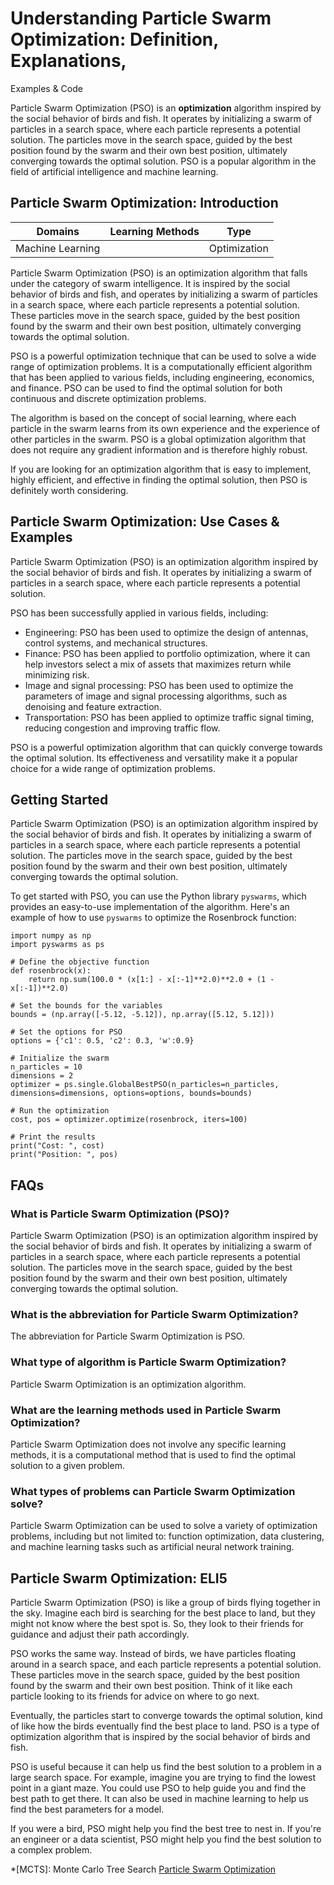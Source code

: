 # Understanding Particle Swarm Optimization: Definition, Explanations,
Examples & Code

Particle Swarm Optimization (PSO) is an **optimization** algorithm inspired by
the social behavior of birds and fish. It operates by initializing a swarm of
particles in a search space, where each particle represents a potential
solution. The particles move in the search space, guided by the best position
found by the swarm and their own best position, ultimately converging towards
the optimal solution. PSO is a popular algorithm in the field of artificial
intelligence and machine learning.

## Particle Swarm Optimization: Introduction

Domains | Learning Methods | Type  
---|---|---  
Machine Learning |  | Optimization  
  
Particle Swarm Optimization (PSO) is an optimization algorithm that falls
under the category of swarm intelligence. It is inspired by the social
behavior of birds and fish, and operates by initializing a swarm of particles
in a search space, where each particle represents a potential solution. These
particles move in the search space, guided by the best position found by the
swarm and their own best position, ultimately converging towards the optimal
solution.

PSO is a powerful optimization technique that can be used to solve a wide
range of optimization problems. It is a computationally efficient algorithm
that has been applied to various fields, including engineering, economics, and
finance. PSO can be used to find the optimal solution for both continuous and
discrete optimization problems.

The algorithm is based on the concept of social learning, where each particle
in the swarm learns from its own experience and the experience of other
particles in the swarm. PSO is a global optimization algorithm that does not
require any gradient information and is therefore highly robust.

If you are looking for an optimization algorithm that is easy to implement,
highly efficient, and effective in finding the optimal solution, then PSO is
definitely worth considering.

## Particle Swarm Optimization: Use Cases & Examples

Particle Swarm Optimization (PSO) is an optimization algorithm inspired by the
social behavior of birds and fish. It operates by initializing a swarm of
particles in a search space, where each particle represents a potential
solution.

PSO has been successfully applied in various fields, including:

  * Engineering: PSO has been used to optimize the design of antennas, control systems, and mechanical structures.
  * Finance: PSO has been applied to portfolio optimization, where it can help investors select a mix of assets that maximizes return while minimizing risk.
  * Image and signal processing: PSO has been used to optimize the parameters of image and signal processing algorithms, such as denoising and feature extraction.
  * Transportation: PSO has been applied to optimize traffic signal timing, reducing congestion and improving traffic flow.

PSO is a powerful optimization algorithm that can quickly converge towards the
optimal solution. Its effectiveness and versatility make it a popular choice
for a wide range of optimization problems.

## Getting Started

Particle Swarm Optimization (PSO) is an optimization algorithm inspired by the
social behavior of birds and fish. It operates by initializing a swarm of
particles in a search space, where each particle represents a potential
solution. The particles move in the search space, guided by the best position
found by the swarm and their own best position, ultimately converging towards
the optimal solution.

To get started with PSO, you can use the Python library `pyswarms`, which
provides an easy-to-use implementation of the algorithm. Here's an example of
how to use `pyswarms` to optimize the Rosenbrock function:

    
    
    
    import numpy as np
    import pyswarms as ps
    
    # Define the objective function
    def rosenbrock(x):
        return np.sum(100.0 * (x[1:] - x[:-1]**2.0)**2.0 + (1 - x[:-1])**2.0)
    
    # Set the bounds for the variables
    bounds = (np.array([-5.12, -5.12]), np.array([5.12, 5.12]))
    
    # Set the options for PSO
    options = {'c1': 0.5, 'c2': 0.3, 'w':0.9}
    
    # Initialize the swarm
    n_particles = 10
    dimensions = 2
    optimizer = ps.single.GlobalBestPSO(n_particles=n_particles, dimensions=dimensions, options=options, bounds=bounds)
    
    # Run the optimization
    cost, pos = optimizer.optimize(rosenbrock, iters=100)
    
    # Print the results
    print("Cost: ", cost)
    print("Position: ", pos)
    
    

## FAQs

### What is Particle Swarm Optimization (PSO)?

Particle Swarm Optimization (PSO) is an optimization algorithm inspired by the
social behavior of birds and fish. It operates by initializing a swarm of
particles in a search space, where each particle represents a potential
solution. The particles move in the search space, guided by the best position
found by the swarm and their own best position, ultimately converging towards
the optimal solution.

### What is the abbreviation for Particle Swarm Optimization?

The abbreviation for Particle Swarm Optimization is PSO.

### What type of algorithm is Particle Swarm Optimization?

Particle Swarm Optimization is an optimization algorithm.

### What are the learning methods used in Particle Swarm Optimization?

Particle Swarm Optimization does not involve any specific learning methods, it
is a computational method that is used to find the optimal solution to a given
problem.

### What types of problems can Particle Swarm Optimization solve?

Particle Swarm Optimization can be used to solve a variety of optimization
problems, including but not limited to: function optimization, data
clustering, and machine learning tasks such as artificial neural network
training.

## Particle Swarm Optimization: ELI5

Particle Swarm Optimization (PSO) is like a group of birds flying together in
the sky. Imagine each bird is searching for the best place to land, but they
might not know where the best spot is. So, they look to their friends for
guidance and adjust their path accordingly.

PSO works the same way. Instead of birds, we have particles floating around in
a search space, and each particle represents a potential solution. These
particles move in the search space, guided by the best position found by the
swarm and their own best position. Think of it like each particle looking to
its friends for advice on where to go next.

Eventually, the particles start to converge towards the optimal solution, kind
of like how the birds eventually find the best place to land. PSO is a type of
optimization algorithm that is inspired by the social behavior of birds and
fish.

PSO is useful because it can help us find the best solution to a problem in a
large search space. For example, imagine you are trying to find the lowest
point in a giant maze. You could use PSO to help guide you and find the best
path to get there. It can also be used in machine learning to help us find the
best parameters for a model.

If you were a bird, PSO might help you find the best tree to nest in. If
you're an engineer or a data scientist, PSO might help you find the best
solution to a complex problem.

  *[MCTS]: Monte Carlo Tree Search
[Particle Swarm Optimization](https://serp.ai/particle-swarm-optimization/)

